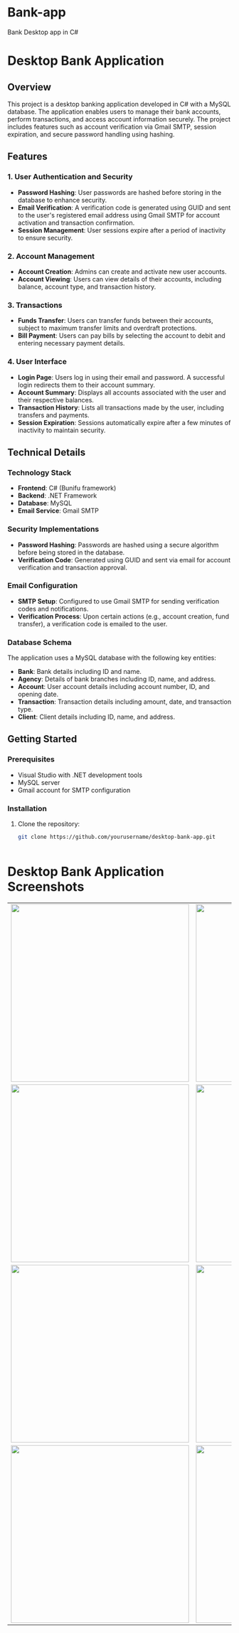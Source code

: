 # Bank-app
Bank Desktop app in C#
# Desktop Bank Application

## Overview

This project is a desktop banking application developed in C# with a MySQL database. The application enables users to manage their bank accounts, perform transactions, and access account information securely. The project includes features such as account verification via Gmail SMTP, session expiration, and secure password handling using hashing.

## Features

### 1. User Authentication and Security
- **Password Hashing**: User passwords are hashed before storing in the database to enhance security.
- **Email Verification**: A verification code is generated using GUID and sent to the user's registered email address using Gmail SMTP for account activation and transaction confirmation.
- **Session Management**: User sessions expire after a period of inactivity to ensure security.

### 2. Account Management
- **Account Creation**: Admins can create and activate new user accounts.
- **Account Viewing**: Users can view details of their accounts, including balance, account type, and transaction history.

### 3. Transactions
- **Funds Transfer**: Users can transfer funds between their accounts, subject to maximum transfer limits and overdraft protections.
- **Bill Payment**: Users can pay bills by selecting the account to debit and entering necessary payment details.

### 4. User Interface
- **Login Page**: Users log in using their email and password. A successful login redirects them to their account summary.
- **Account Summary**: Displays all accounts associated with the user and their respective balances.
- **Transaction History**: Lists all transactions made by the user, including transfers and payments.
- **Session Expiration**: Sessions automatically expire after a few minutes of inactivity to maintain security.

## Technical Details

### Technology Stack
- **Frontend**: C# (Bunifu framework)
- **Backend**: .NET Framework
- **Database**: MySQL
- **Email Service**: Gmail SMTP

### Security Implementations
- **Password Hashing**: Passwords are hashed using a secure algorithm before being stored in the database.
- **Verification Code**: Generated using GUID and sent via email for account verification and transaction approval.

### Email Configuration
- **SMTP Setup**: Configured to use Gmail SMTP for sending verification codes and notifications.
- **Verification Process**: Upon certain actions (e.g., account creation, fund transfer), a verification code is emailed to the user.

### Database Schema
The application uses a MySQL database with the following key entities:
- **Bank**: Bank details including ID and name.
- **Agency**: Details of bank branches including ID, name, and address.
- **Account**: User account details including account number, ID, and opening date.
- **Transaction**: Transaction details including amount, date, and transaction type.
- **Client**: Client details including ID, name, and address.

## Getting Started

### Prerequisites
- Visual Studio with .NET development tools
- MySQL server
- Gmail account for SMTP configuration

### Installation
1. Clone the repository:
   ```bash
   git clone https://github.com/yourusername/desktop-bank-app.git



# Desktop Bank Application Screenshots

<table>
  <tr>
    <td><img src="https://github.com/Youssef-balh/Bank-app/assets/113738047/d217bd20-dccf-491e-8690-171b4ab1ecba" width="400"/></td>
    <td><img src="https://github.com/Youssef-balh/Bank-app/assets/113738047/24023795-7eac-4996-9f77-cd82391e05a5" width="400"/></td>
  </tr>
  <tr>
    <td><img src="https://github.com/Youssef-balh/Bank-app/assets/113738047/7c65f7d3-24b9-419e-9427-da273b6c018f" width="400"/></td>
    <td><img src="https://github.com/Youssef-balh/Bank-app/assets/113738047/6a5f46c1-e19e-41f0-b69f-5e5674a0714d" width="400"/></td>
  </tr>
  <tr>
    <td><img src="https://github.com/Youssef-balh/Bank-app/assets/113738047/6c6c45e1-7435-4548-a8de-898f746bd4c6" width="400"/></td>
    <td><img src="https://github.com/Youssef-balh/Bank-app/assets/113738047/15d6d210-0825-40dd-9a65-58abe8656f6e" width="400"/></td>
  </tr>
  <tr>
    <td><img src="https://github.com/Youssef-balh/Bank-app/assets/113738047/76c97b20-33a7-43a6-826b-0503608c84c4" width="400"/></td>
    <td><img src="https://github.com/Youssef-balh/Bank-app/assets/113738047/0eeac647-11b0-4e3e-977d-f24e8afbe75a" width="400"/></td>
  </tr>
</table>


